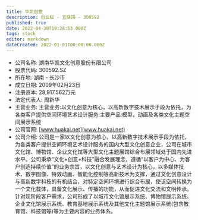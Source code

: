 ```yaml
---
title: 华凯创意
description: 创业板 - 互联网 - 300592
published: true
date: 2022-04-30T19:28:53.000Z
tags: stock
editor: markdown
dateCreated: 2022-01-01T00:00:00.000Z
---
```


- 公司名称: 湖南华凯文化创意股份有限公司
- 股票代码: 300592.SZ
- 所在地: 湖南 - 长沙市
- 成立日期: 2009年02月23日
- 注册资本: 28,917.562万元
- 法定代表人: 周新华
- 主营业务: 主营业务:以文化创意为核心，以高新数字技术展示手段为依托，为各类客户提供空间环境艺术设计服务:主要产品:模型，动画及各类文化主题空间展示系统
- 公司官网: [www.huakai.net](www.huakai.net)
- 公司介绍: 公司是一家以文化创意为核心，以高新数字技术展示手段为依托，为各类客户提供空间环境艺术设计服务的国内大型文化创意企业，公司在城市文化馆、博物馆、企业文化馆等大型文化主题展馆综合布展领域处于国内先进水平。公司秉承“文化+创意+科技”融合发展理念，遵循“以客户为中心、为客户创造持续价值”的业务宗旨，以文化创意与艺术设计为核心，以多媒体技术、数字图像、特效动画、智能化控制等高新技术为支撑，通过文化创意设计与高新数字科技的有机结合，对特定空间环境进行综合布展，使该空间转换为一个文化载体，具备文化展示、传播的功能，从而促进文化交流和文明传承。针对现阶段客户需求，公司形成了以城市文化馆展示系统、博物馆展示系统、企业文化馆展示系统、教育基地展示系统及其他文化主题馆展示系统(包含教育馆、科技馆等)等为主要内容的业务体系。


